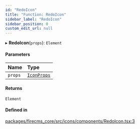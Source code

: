 ```yaml
---
id: "RedoIcon"
title: "Function: RedoIcon"
sidebar_label: "RedoIcon"
sidebar_position: 0
custom_edit_url: null
---
```


▸ **RedoIcon**(`props`): `Element`

#### Parameters

| Name | Type |
| :------ | :------ |
| `props` | [`IconProps`](../types/IconProps.md) |

#### Returns

`Element`

#### Defined in

[packages/firecms_core/src/icons/components/RedoIcon.tsx:3](https://github.com/FireCMSco/firecms/blob/d45f3739/packages/firecms_core/src/icons/components/RedoIcon.tsx#L3)
